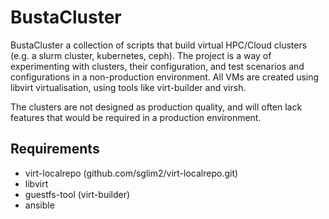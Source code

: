 # BustaCluster

BustaCluster a collection of scripts that build virtual HPC/Cloud clusters (e.g. a slurm cluster, kubernetes, ceph). The project is a way of experimenting with clusters, their configuration, and test scenarios and configurations in a non-production environment. All VMs are created using libvirt virtualisation, using tools like virt-builder and virsh. 

The clusters are not designed as production quality, and will often lack features that would be required in a production environment.


## Requirements

- virt-localrepo (github.com/sglim2/virt-localrepo.git)
- libvirt
- guestfs-tool (virt-builder)
- ansible


